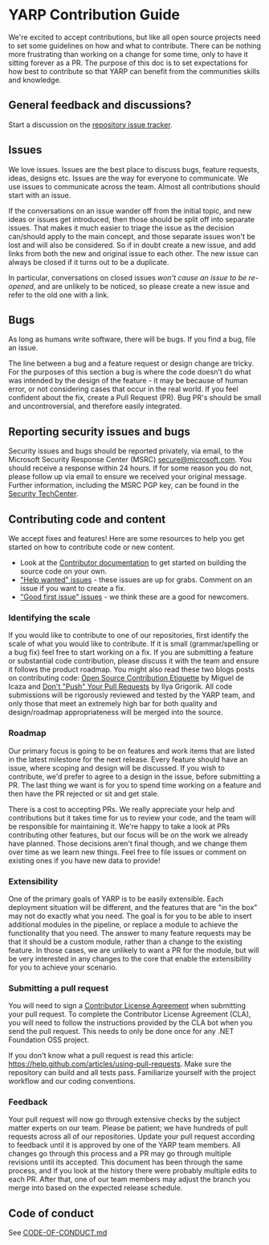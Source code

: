 # YARP Contribution Guide

We're excited to accept contributions, but like all open source projects need to set some guidelines on how and what to contribute. There can be nothing more frustrating than working on a change for some time, only to have it sitting forever as a PR. The purpose of this doc is to set expectations for how best to contribute so that YARP can benefit from the communities skills and knowledge.

## General feedback and discussions?
Start a discussion on the [repository issue tracker](https://github.com/dotnet/yarp/issues).

## Issues

We love issues. Issues are the best place to discuss bugs, feature requests, ideas, designs etc. Issues are the way for everyone to communicate. We use issues to communicate across the team. Almost all contributions should start with an issue.

If the conversations on an issue wander off from the initial topic, and new ideas or issues get introduced, then those should be split off into separate issues. That makes it much easier to triage the issue as the decision can/should apply to the main concept, and those separate issues won't be lost and will also be considered. So if in doubt create a new issue, and add links from both the new and original issue to each other. The new issue can always be closed if it turns out to be a duplicate.

In particular, conversations on closed issues *won't cause an issue to be re-opened*, and are unlikely to be noticed, so please create a new issue and refer to the old one with a link.

## Bugs

As long as humans write software, there will be bugs. If you find a bug, file an issue. 

The line between a bug and a feature request or design change are tricky. For the purposes of this section a bug is where the code doesn't do what was intended by the design of the feature - it may be because of human error, or not considering cases that occur in the real world. If you feel confident about the fix, create a Pull Request (PR). Bug PR's should be small and uncontroversial, and therefore easily integrated.

## Reporting security issues and bugs
Security issues and bugs should be reported privately, via email, to the Microsoft Security Response Center (MSRC)  secure@microsoft.com. You should receive a response within 24 hours. If for some reason you do not, please follow up via email to ensure we received your original message. Further information, including the MSRC PGP key, can be found in the [Security TechCenter](https://technet.microsoft.com/en-us/security/ff852094.aspx).

## Contributing code and content

We accept fixes and features! Here are some resources to help you get started on how to contribute code or new content.

* Look at the [Contributor documentation](/docs/) to get started on building the source code on your own.
* ["Help wanted" issues](https://github.com/dotnet/yarp/labels/help%20wanted) - these issues are up for grabs. Comment on an issue if you want to create a fix.
* ["Good first issue" issues](https://github.com/dotnet/yarp/labels/good%20first%20issue) - we think these are a good for newcomers.

### Identifying the scale

If you would like to contribute to one of our repositories, first identify the scale of what you would like to contribute. If it is small (grammar/spelling or a bug fix) feel free to start working on a fix. If you are submitting a feature or substantial code contribution, please discuss it with the team and ensure it follows the product roadmap. You might also read these two blogs posts on contributing code: [Open Source Contribution Etiquette](http://tirania.org/blog/archive/2010/Dec-31.html) by Miguel de Icaza and [Don't "Push" Your Pull Requests](https://www.igvita.com/2011/12/19/dont-push-your-pull-requests/) by Ilya Grigorik. All code submissions will be rigorously reviewed and tested by the YARP team, and only those that meet an extremely high bar for both quality and design/roadmap appropriateness will be merged into the source.

### Roadmap

Our primary focus is going to be on features and work items that are listed in the latest milestone for the next release.
Every feature should have an issue, where scoping and design will be discussed. If you wish to contribute, we'd prefer to agree to a design in the issue, before submitting a PR.
The last thing we want is for you to spend time working on a feature and then have the PR rejected or sit and get stale.

There is a cost to accepting PRs. We really appreciate your help and contributions but it takes time for us to review your code, and the team will be responsible for maintaining it.
We're happy to take a look at PRs contributing other features, but our focus will be on the work we already have planned.
Those decisions aren't final though, and we change them over time as we learn new things. Feel free to file issues or comment on existing ones if you have new data to provide!

### Extensibility

One of the primary goals of YARP is to be easily extensible. Each deployment situation will be different, and the features that are "in the box" may not do exactly what you need. The goal is for you to be able to insert additional modules in the pipeline, or replace a module to achieve the functionality that you need. The answer to many feature requests may be that it should be a custom module, rather than a change to the existing feature. In those cases, we are unlikely to want a PR for the module, but will be very interested in any changes to the core that enable the extensibility for you to achieve your scenario.

### Submitting a pull request

You will need to sign a [Contributor License Agreement](https://cla.dotnetfoundation.org/) when submitting your pull request.
To complete the Contributor License Agreement (CLA), you will need to follow the instructions provided by the CLA bot when you send the pull request.
This needs to only be done once for any .NET Foundation OSS project.

If you don't know what a pull request is read this article: https://help.github.com/articles/using-pull-requests.
Make sure the repository can build and all tests pass. Familiarize yourself with the project workflow and our coding conventions.

### Feedback

Your pull request will now go through extensive checks by the subject matter experts on our team. Please be patient; we have hundreds of pull requests across all of our repositories. Update your pull request according to feedback until it is approved by one of the YARP team members. All changes go through this process and a PR may go through multiple revisions until its accepted. This document has been through the same process, and if you look at the history there were probably multiple edits to each PR. After that, one of our team members may adjust the branch you merge into based on the expected release schedule.

## Code of conduct

See [CODE-OF-CONDUCT.md](./CODE_OF_CONDUCT.md)

